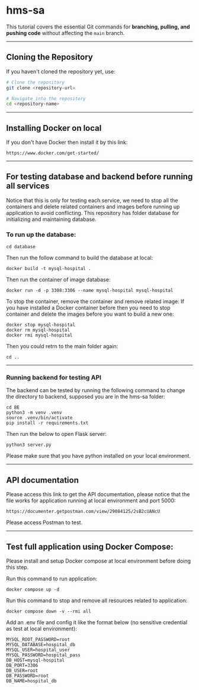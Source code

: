 # hms-sa
This tutorial covers the essential Git commands for **branching, pulling, and pushing code** without affecting the `main` branch.

---
## Cloning the Repository
If you haven't cloned the repository yet, use:
```sh
# Clone the repository
git clone <repository-url>

# Navigate into the repository
cd <repository-name>
```
---
## Installing Docker on local

If you don't have Docker then install it by this link: 

```
https://www.docker.com/get-started/
```
---
## For testing database and backend before running all services

Notice that this is only for testing each service, we need to stop all the containers and delete related containers and images before running up application to avoid conflicting.
This repository has folder database for initializing and maintaining database. 

### To run up the database:

```
cd database
```

Then run the follow command to build the database at local:

```
docker build -t mysql-hospital .
```

Then run the container of image database:
```
docker run -d -p 3308:3306 --name mysql-hospital mysql-hospital
```

To stop the container, remove the container and remove related image: 
If you have installed a Docker container before then you need to stop container and delete the images before you want to build a new one:
```
docker stop mysql-hospital
docker rm mysql-hospital
docker rmi mysql-hospital
```

Then you could retrn to the main folder again:
```
cd ..
```

--- 
### Running backend for testing API
The backend can be tested by running the following command to change the directory to backend, supposed you are in the hms-sa folder:
```
cd BE
python3 -m venv .venv 
source .venv/bin/activate
pip install -r requirements.txt
```
Then run the below to open Flask server:
```
python3 server.py
```
Please make sure that you have python installed on your local environment.

---
## API documentation

Please access this link to get the API documentation, please notice that the file works for application running at local environment and port 5000:

```
https://documenter.getpostman.com/view/29084125/2sB2cUANcU
```

Please access Postman to test.

---
## Test full application using Docker Compose:
Please install and setup Docker compose at local environment before doing this step.

Run this command to run application:
```
docker compose up -d
```

Run this command to stop and remove all resources related to application:
```
docker compose down -v --rmi all
```

Add an .env file and config it like the format below (no sensitive credential as test at local environment):
```
MYSQL_ROOT_PASSWORD=root
MYSQL_DATABASE=hospital_db
MYSQL_USER=hospital_user
MYSQL_PASSWORD=hospital_pass
DB_HOST=mysql-hospital
DB_PORT=3306
DB_USER=root
DB_PASSWORD=root
DB_NAME=hospital_db
```